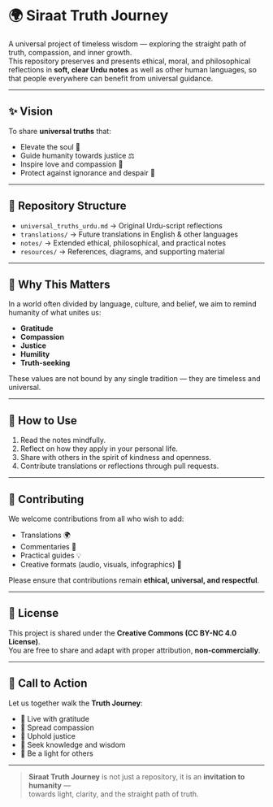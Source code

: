 # 🌍 Siraat Truth Journey

A universal project of timeless wisdom — exploring the straight path of truth, compassion, and inner growth.  
This repository preserves and presents ethical, moral, and philosophical reflections in **soft, clear Urdu notes** as well as other human languages, so that people everywhere can benefit from universal guidance.  

---

## ✨ Vision

To share **universal truths** that:  
- Elevate the soul 🌿  
- Guide humanity towards justice ⚖️  
- Inspire love and compassion 💖  
- Protect against ignorance and despair 🚫  

---

## 📂 Repository Structure

- `universal_truths_urdu.md` → Original Urdu-script reflections  
- `translations/` → Future translations in English & other languages  
- `notes/` → Extended ethical, philosophical, and practical notes  
- `resources/` → References, diagrams, and supporting material  

---

## 🌱 Why This Matters

In a world often divided by language, culture, and belief, we aim to remind humanity of what unites us:  
- **Gratitude**  
- **Compassion**  
- **Justice**  
- **Humility**  
- **Truth-seeking**  

These values are not bound by any single tradition — they are timeless and universal.  

---

## 🚀 How to Use

1. Read the notes mindfully.  
2. Reflect on how they apply in your personal life.  
3. Share with others in the spirit of kindness and openness.  
4. Contribute translations or reflections through pull requests.  

---

## 🤝 Contributing

We welcome contributions from all who wish to add:  
- Translations 🌍  
- Commentaries 📜  
- Practical guides 💡  
- Creative formats (audio, visuals, infographics) 🎨  

Please ensure that contributions remain **ethical, universal, and respectful**.  

---

## 📜 License

This project is shared under the **Creative Commons (CC BY-NC 4.0 License)**.  
You are free to share and adapt with proper attribution, **non-commercially**.  

---

## 💫 Call to Action

Let us together walk the **Truth Journey**:  
- 🌟 Live with gratitude  
- 🌟 Spread compassion  
- 🌟 Uphold justice  
- 🌟 Seek knowledge and wisdom  
- 🌟 Be a light for others  

---

> **Siraat Truth Journey** is not just a repository, it is an **invitation to humanity** —  
> towards light, clarity, and the straight path of truth.
